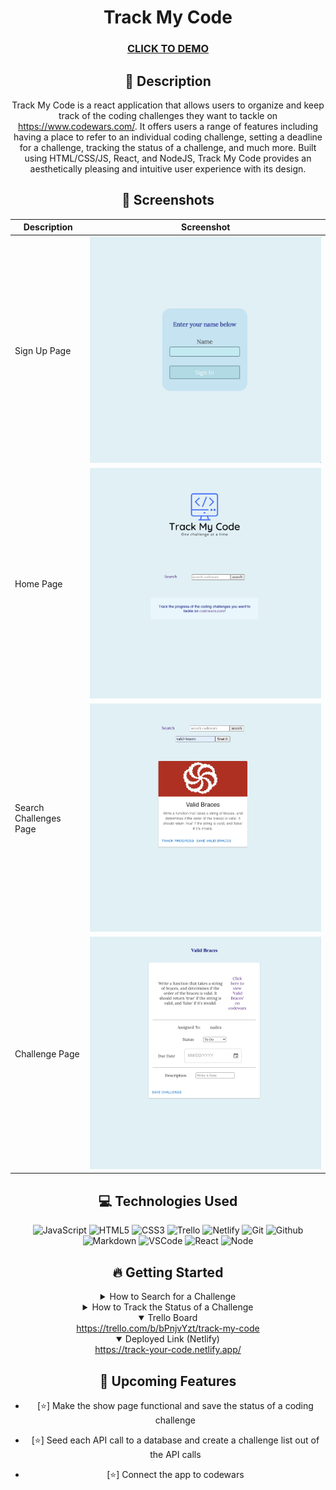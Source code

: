 <div id="description" align="center">

# Track My Code

### [CLICK TO DEMO](https://track-your-code.netlify.app/)


## :pencil: Description
  
Track My Code is a react application that allows users to organize and keep track of the coding challenges they want to tackle on https://www.codewars.com/. It offers users a range of features including having a place to refer to an individual coding challenge, setting a deadline for a challenge, tracking the status of a challenge, and much more. Built using HTML/CSS/JS, React, and NodeJS, Track My Code provides an aesthetically pleasing and intuitive user experience with its design.
  
## :camera_flash: Screenshots 

| Description | Screenshot |
| --------------- | --------------- |
| Sign Up Page  | <img src='/src/readme-imgs/signup-page.png'>  |
| Home Page  | <img src='/src/readme-imgs/home-page.png'>  |
| Search Challenges Page | <img src='/src/readme-imgs/search-page.png'> |
| Challenge Page | <img src='/src/readme-imgs/challenge-page.png'>  |
  
## :computer: Technologies Used


![JavaScript](https://img.shields.io/badge/-JavaScript-05122A?style=flat&logo=javascript)
![HTML5](https://img.shields.io/badge/-HTML5-05122A?style=flat&logo=html5)
![CSS3](https://img.shields.io/badge/-CSS-05122A?style=flat&logo=css3)
![Trello](https://img.shields.io/badge/-Trello-05122A?style=flat&logo=trello)
![Netlify](https://img.shields.io/badge/Netlify-05122A?style=flat&logo=netlify)
![Git](https://img.shields.io/badge/-Git-05122A?style=flat&logo=git)
![Github](https://img.shields.io/badge/-GitHub-05122A?style=flat&logo=github)
![Markdown](https://img.shields.io/badge/-Markdown-05122A?style=flat&logo=markdown)
![VSCode](https://img.shields.io/badge/-VS_Code-05122A?style=flat&logo=visualstudio)
![React](https://img.shields.io/badge/-React-05122A?style=flat&logo=react)
![Node](https://img.shields.io/badge/-Node.js-05122A?style=flat&logo=node.js)
  
## :fire: Getting Started
  
<details>
  <summary> How to Search for a Challenge </summary>
  <ul>
    <li>Sign up with your name.</li>
    <li>Find a challenge on codewars and search for the challenge name</li>
  </ul>
</details>

<details>
  <summary> How to Track the Status of a Challenge </summary>
  <ul>
    <li>Once you've found a challenge, click track progress on your desired challenge</li>
    <li>Start Tracking</li>
  </ul>
    
</details>

<details open>
  <summary> Trello Board </summary>
  <a href="https://trello.com/b/bPnjvYzt/track-my-code"
    > https://trello.com/b/bPnjvYzt/track-my-code </a
  >
</details>

<details open>
  <summary> Deployed Link (Netlify) </summary>
  <a href="https://track-your-code.netlify.app/"
    > https://track-your-code.netlify.app/</a
  >
</details>
  
## :satellite: Upcoming Features

- [:star:] Make the show page functional and save the status of a coding challenge

- [:star:] Seed each API call to a database and create a challenge list out of the API calls
  
- [:star:] Connect the app to codewars

